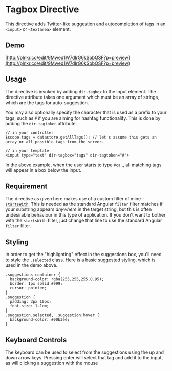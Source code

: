 # Tagbox Directive

This directive adds Twitter-like suggestion and autocompletion of tags in an `<input>` or `<textarea>` element.

## Demo

[http://plnkr.co/edit/9Mwed1W7dIrG6kSbbQSF?p=preview](http://plnkr.co/edit/9Mwed1W7dIrG6kSbbQSF?p=preview)

## Usage

The directive is invoked by adding `dir-tagbox` to the input element. The directive attribute takes one argument which must be an array of strings, which are the tags for auto-suggestion.

You may also optionally specify the character that is used as a prefix to your tags, such as `#` if you are aiming for hashtag functionality. This is done by adding the `dir-tagtoken` attribute.

    // in your controller
    $scope.tags = datastore.getAllTags(); // let's assume this gets an array or all possible tags from the server.

    // in your template
    <input type="text" dir-tagbox="tags" dir-tagtoken="#">

In the above example, when the user starts to type `#ca`.., all matching tags will appear in a box below the input.

## Requirement

The directive as given here makes use of a custom filter of mine - [`startsWith`](https://github.com/michaelbromley/angularUtils/tree/master/src/filters/startsWith). This is needed as the standard Angular `filter` filter matches if your substring appears *anywhere* in the target string, but this is
often undesirable behaviour in this type of application. If you don't want to bother with the `startsWith` filter, just change that line to use the standard Angular `filter` filter.

## Styling

In order to get the "highlighting" effect in the suggestions box, you'll need to style the `.selected` class. Here is a basic suggested styling, which is used in the demo above.

    .suggestions-container {
      background-color: rgba(255,255,255,0.95);
      border: 1px solid #999;
      cursor: pointer;
    }
    .suggestion {
      padding: 3px 10px;
      font-size: 1.1em;
    }
    .suggestion.selected, .suggestion:hover {
      background-color: #00b3ee;
    }


## Keyboard Controls
The keyboard can be used to select from the suggestions using the up and down arrow keys. Pressing enter will select that tag and add it to the input, as will clicking a suggestion with the mouse